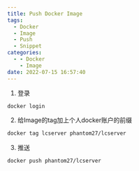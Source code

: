 ```yaml
---
title: Push Docker Image
tags:
  - Docker
  - Image
  - Push
  - Snippet
categories:
  - - Docker
    - Image
date: 2022-07-15 16:57:40
---
```



1. 登录

```bash
docker login
```

2. 给Image的tag加上个人docker账户的前缀

```bash
docker tag lcserver phantom27/lcserver
```

3. 推送

```bash
docker push phantom27/lcserver
```

